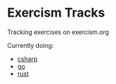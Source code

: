 # Exercism Tracks

Tracking exercises on exercism.org

Currently doing:

- [csharp](csharp/)
- [go](go/)
- [rust](rust/)
